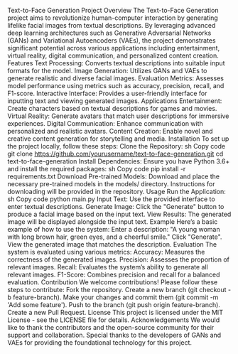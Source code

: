 Text-to-Face Generation Project 
Overview 
The Text-to-Face Generation project aims to revolutionize human-computer interaction by generating lifelike facial images from textual descriptions. By leveraging advanced deep learning architectures such as Generative Adversarial Networks (GANs) and Variational Autoencoders (VAEs), the project demonstrates significant potential across various applications including entertainment, virtual reality, digital communication, and personalized content creation. Features Text Processing: Converts textual descriptions into suitable input formats for the model. Image Generation: Utilizes GANs and VAEs to generate realistic and diverse facial images. Evaluation Metrics: Assesses model performance using metrics such as accuracy, precision, recall, and F1-score. Interactive Interface: Provides a user-friendly interface for inputting text and viewing generated images. Applications Entertainment: Create characters based on textual descriptions for games and movies. Virtual Reality: Generate avatars that match user descriptions for immersive experiences. Digital Communication: Enhance communication with personalized and realistic avatars. Content Creation: Enable novel and creative content generation for storytelling and media. Installation To set up the project locally, follow these steps: Clone the Repository: sh Copy code git clone https://github.com/yourusername/text-to-face-generation.git cd text-to-face-generation Install Dependencies: Ensure you have Python 3.6+ and install the required packages: sh Copy code pip install -r requirements.txt Download Pre-trained Models: Download and place the necessary pre-trained models in the models/ directory. Instructions for downloading will be provided in the repository. Usage Run the Application: sh Copy code python main.py Input Text: Use the provided interface to enter textual descriptions. Generate Image: Click the "Generate" button to produce a facial image based on the input text. View Results: The generated image will be displayed alongside the input text. Example Here’s a basic example of how to use the system: Enter a description: "A young woman with long brown hair, green eyes, and a cheerful smile." Click "Generate". View the generated image that matches the description. Evaluation The system is evaluated using various metrics: Accuracy: Measures the correctness of the generated images. Precision: Assesses the proportion of relevant images. Recall: Evaluates the system’s ability to generate all relevant images. F1-Score: Combines precision and recall for a balanced evaluation. Contribution We welcome contributions! Please follow these steps to contribute: Fork the repository. Create a new branch (git checkout -b feature-branch). Make your changes and commit them (git commit -m 'Add some feature'). Push to the branch (git push origin feature-branch). Create a new Pull Request. License This project is licensed under the MIT License - see the LICENSE file for details. Acknowledgements We would like to thank the contributors and the open-source community for their support and collaboration. Special thanks to the developers of GANs and VAEs for providing the foundational technology for this project.
